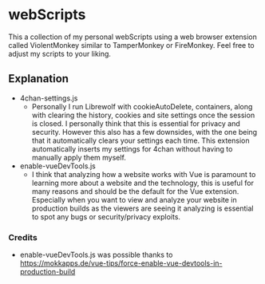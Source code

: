 # webScripts

This a collection of my personal webScripts using a web browser extension called ViolentMonkey similar to TamperMonkey or FireMonkey.
Feel free to adjust my scripts to your liking.

## Explanation

- 4chan-settings.js
  - Personally I run Librewolf with cookieAutoDelete, containers, along with clearing the history, cookies and site settings once the session is closed. I personally think that this is essential for privacy and security. However this also has a few downsides, with the one being that it automatically clears your settings each time. This extension automatically inserts my settings for 4chan without having to manually apply them myself.
- enable-vueDevTools.js
  - I think that analyzing how a website works with Vue is paramount to learning more about a website and the technology, this is useful for many reasons and should be the default for the Vue extension. Especially when you want to view and analyze your website in production builds as the viewers are seeing it analyzing is essential to spot any bugs or security/privacy exploits.

### Credits

- enable-vueDevTools.js was possible thanks to <https://mokkapps.de/vue-tips/force-enable-vue-devtools-in-production-build>
